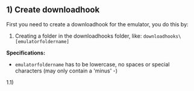 ## 1) Create downloadhook

First you need to create a downloadhook for the emulator, you do this by:

1) Creating a folder in the downloadhooks folder, like: `downloadhooks\[emulatorfoldername]`

**Specifications:**
* `emulatorfoldername` has to be lowercase, no spaces or special characters (may only contain a 'minus' -)

1.1)
